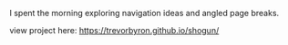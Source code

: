 I spent the morning exploring navigation ideas and angled page breaks.

view project here: https://trevorbyron.github.io/shogun/